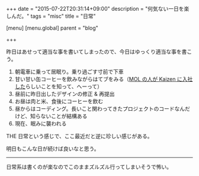 +++
date = "2015-07-22T20:31:14+09:00"
description = "何気ない一日を楽しんだ。"
tags = "misc"
title = "日常"

[menu]
  [menu.global]
    parent = "blog"

+++

昨日はあせって適当な事を書いてしまったので、今日はゆっくり適当な事を書こう。  

1. 朝電車に乗って居眠り。乗り過ごす寸前で下車
1. 甘い甘い缶コーヒーを飲みながらはてブをみる（[MOL の人が Kaizen に入社した](http://t32k.me/mol/log/t32kaizen/)らしいことを知って、へーって）
1. 昼前に昨日出したデザインの修正 & 再提出
1. お昼は肉と米、食後にコーヒーを飲む
1. 昼からはコーディング。長いこと関わってきたプロジェクトのコードなんだけど、知らないことが結構ある
1. 現在、眠みに襲われる

THE 日常という感じで、ここ最近だと逆に珍しい感じがある。

明日もこんな日が続けば良いなと思う。

---

日常系は書くのが楽なのでこのままズルズル行ってしまいそうで怖い。
